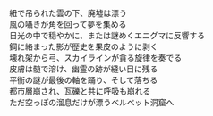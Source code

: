 紐で吊られた雲の下、廃墟は漂う  
風の囁きが角を回って夢を集める  
日光の中で穏やかに、または謎めくエニグマに反響する  
鋼に絡まった影が歴史を果皮のように剥く  
壊れ架から弓、スカイラインが貪る旋律を奏でる  
皮膚は髄で溶け、幽霊の跡が縫い目に残る  
平衡の謎が最後の軸を踊り、そして落ちる  
都市層崩され、瓦礫と共に呼吸も崩れる  
ただ空っぽの溜息だけが漂うベルベット洞窟へ